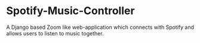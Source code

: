 # Spotify-Music-Controller
A Django based Zoom like web-application which connects with Spotify and allows users to listen to music together.
